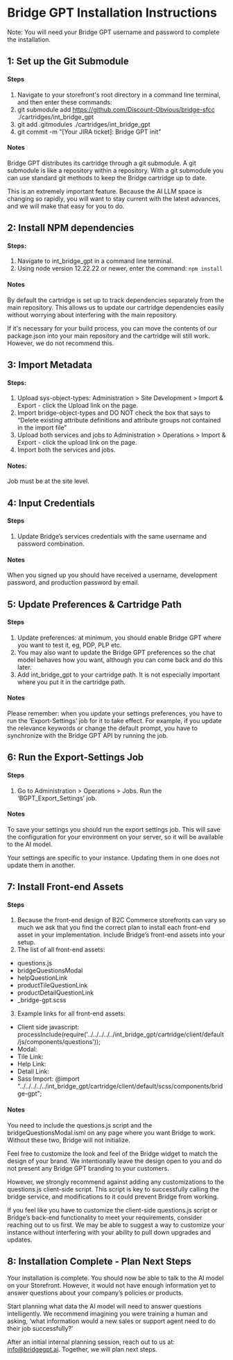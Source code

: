 # Bridge GPT Installation Instructions

Note: You will need your Bridge GPT username and password to complete the installation.

## 1: Set up the Git Submodule

#### Steps
1. Navigate to your storefront's root directory in a command line terminal, and then enter these commands:
2. git submodule add https://github.com/Discount-Obvious/bridge-sfcc ./cartridges/int_bridge_gpt
2. git add .gitmodules ./cartridges/int_bridge_gpt
3. git commit -m "[Your JIRA ticket]: Bridge GPT init"

#### Notes
Bridge GPT distributes its cartridge through a git submodule. A git submodule is like a repository within a repository. With a git submodule you can use standard git methods to keep the Bridge cartridge up to date.

This is an extremely important feature. Because the AI LLM space is changing so rapidly, you will want to stay current with the latest advances, and we will make that easy for you to do.

## 2: Install NPM dependencies

#### Steps:
1. Navigate to int_bridge_gpt in a command line terminal.
2. Using node version 12.22.22 or newer, enter the command: ```npm install```

#### Notes
By default the cartridge is set up to track dependencies separately from the main repository. This allows us to update our cartridge dependencies easily without worrying about interfering with the main repository.

If it's necessary for your build process, you can move the contents of our package.json into your main repository and the cartridge will still work. However, we do not recommend this.

## 3: Import Metadata

#### Steps:
1. Upload sys-object-types: Administration > Site Development > Import & Export - click the Upload link on the page.
2. Import bridge-object-types and DO NOT check the box that says to “Delete existing attribute definitions and attribute groups not contained in the import file”
3. Upload both services and jobs to Administration > Operations > Import & Export - click the upload link on the page.
4. Import both the services and jobs.

#### Notes:
Job must be at the site level. 

## 4: Input Credentials

#### Steps
1. Update Bridge’s services credentials with the same username and password combination.

#### Notes
When you signed up you should have received a username, development password, and production password by email.

## 5: Update Preferences & Cartridge Path

#### Steps
1. Update preferences: at minimum, you should enable Bridge GPT where you want to test it, eg, PDP, PLP etc.
2. You may also want to update the Bridge GPT preferences so the chat model behaves how you want, although you can come back and do this later. 
3. Add int_bridge_gpt to your cartridge path. It is not especially important where you put it in the cartridge path. 

#### Notes
Please remember: when you update your settings preferences, you have to run the ‘Export-Settings’ job for it to take effect. For example, if you update the relevance keywords or change the default prompt, you have to synchronize with the Bridge GPT API by running the job. 

## 6: Run the Export-Settings Job

#### Steps
1. Go to Administration > Operations > Jobs. Run the ‘BGPT_Export_Settings’ job. 

#### Notes
To save your settings you should run the export settings job. This will save the configuration for your environment on your server, so it will be available to the AI model. 

Your settings are specific to your instance. Updating them in one does not update them in another. 

## 7: Install Front-end Assets

#### Steps

1. Because the front-end design of B2C Commerce storefronts can vary so much we ask that you find the correct plan to install each front-end asset in your implementation. Include Bridge’s front-end assets into your setup. 
2. The list of all front-end assets: 
- questions.js
- bridgeQuestionsModal
- helpQuestionLink
- productTileQuestionLink
- productDetailQuestionLink
- _bridge-gpt.scss
3. Example links for all front-end assets: 
- Client side javascript: processInclude(require('../../../../../int_bridge_gpt/cartridge/client/default/js/components/questions'));
- Modal: <isinclude template="components/bridgeQuestionsModal" />
- Tile Link: <isinclude template="product/components/productTileQuestionLink" />
- Help Link: <isinclude template="product/components/helpQuestionLink" />
- Detail Link: <isinclude template="product/components/productDetailQuestionLink" />
- Sass Import: @import "../../../../../int_bridge_gpt/cartridge/client/default/scss/components/bridge-gpt";

#### Notes
You need to include the questions.js script and the bridgeQuestionsModal.isml on any page where you want Bridge to work. Without these two, Bridge will not initialize. 

Feel free to customize the look and feel of the Bridge widget to match the design of your brand. We intentionally leave the design open to you and do not present any Bridge GPT branding to your customers. 

However, we strongly recommend against adding any customizations to the questions.js client-side script. This script is key to successfully calling the bridge service, and modifications to it could prevent Bridge from working.

If you feel like you have to customize the client-side questions.js script or Bridge’s back-end functionality to meet your requirements, consider reaching out to us first. We may be able to suggest a way to customize your instance without interfering with your ability to pull down upgrades and updates. 

## 8: Installation Complete - Plan Next Steps

Your installation is complete. You should now be able to talk to the AI model on your Storefront. However, it would not have enough information yet to answer questions about your company’s policies or products. 

Start planning what data the AI model will need to answer questions intelligently. We recommend imagining you were training a human and asking, ‘what information would a new sales or support agent need to do their job successfully?’

After an initial internal planning session, reach out to us at: info@bridgegpt.ai. Together, we will plan next steps. 